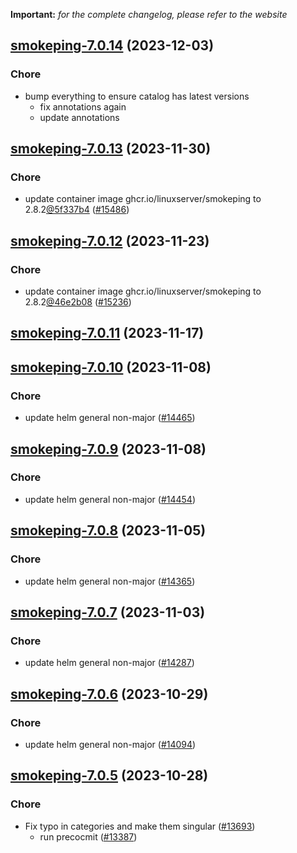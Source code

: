 **Important:**
*for the complete changelog, please refer to the website*




## [smokeping-7.0.14](https://github.com/truecharts/charts/compare/smokeping-7.0.13...smokeping-7.0.14) (2023-12-03)

### Chore

- bump everything to ensure catalog has latest versions
  - fix annotations again
  - update annotations
  
  










## [smokeping-7.0.13](https://github.com/truecharts/charts/compare/smokeping-7.0.12...smokeping-7.0.13) (2023-11-30)

### Chore

- update container image ghcr.io/linuxserver/smokeping to 2.8.2[@5f337b4](https://github.com/5f337b4) ([#15486](https://github.com/truecharts/charts/issues/15486))
  
  


## [smokeping-7.0.12](https://github.com/truecharts/charts/compare/smokeping-7.0.11...smokeping-7.0.12) (2023-11-23)

### Chore

- update container image ghcr.io/linuxserver/smokeping to 2.8.2[@46e2b08](https://github.com/46e2b08) ([#15236](https://github.com/truecharts/charts/issues/15236))
  
  


## [smokeping-7.0.11](https://github.com/truecharts/charts/compare/smokeping-7.0.10...smokeping-7.0.11) (2023-11-17)




## [smokeping-7.0.10](https://github.com/truecharts/charts/compare/smokeping-7.0.9...smokeping-7.0.10) (2023-11-08)

### Chore

- update helm general non-major ([#14465](https://github.com/truecharts/charts/issues/14465))
  
  


## [smokeping-7.0.9](https://github.com/truecharts/charts/compare/smokeping-7.0.8...smokeping-7.0.9) (2023-11-08)

### Chore

- update helm general non-major ([#14454](https://github.com/truecharts/charts/issues/14454))
  
  


## [smokeping-7.0.8](https://github.com/truecharts/charts/compare/smokeping-7.0.7...smokeping-7.0.8) (2023-11-05)

### Chore

- update helm general non-major ([#14365](https://github.com/truecharts/charts/issues/14365))
  
  


## [smokeping-7.0.7](https://github.com/truecharts/charts/compare/smokeping-7.0.6...smokeping-7.0.7) (2023-11-03)

### Chore

- update helm general non-major ([#14287](https://github.com/truecharts/charts/issues/14287))
  
  


## [smokeping-7.0.6](https://github.com/truecharts/charts/compare/smokeping-7.0.5...smokeping-7.0.6) (2023-10-29)

### Chore

- update helm general non-major ([#14094](https://github.com/truecharts/charts/issues/14094))
  
  


## [smokeping-7.0.5](https://github.com/truecharts/charts/compare/smokeping-7.0.3...smokeping-7.0.5) (2023-10-28)

### Chore

- Fix typo in categories and make them singular ([#13693](https://github.com/truecharts/charts/issues/13693))
  - run precocmit ([#13387](https://github.com/truecharts/charts/issues/13387))
